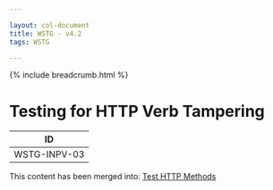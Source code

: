 ```yaml
---

layout: col-document
title: WSTG - v4.2
tags: WSTG

---
```


{% include breadcrumb.html %}
# Testing for HTTP Verb Tampering

|ID          |
|------------|
|WSTG-INPV-03|

This content has been merged into: [Test HTTP Methods](../02-Configuration_and_Deployment_Management_Testing/06-Test_HTTP_Methods.md)
